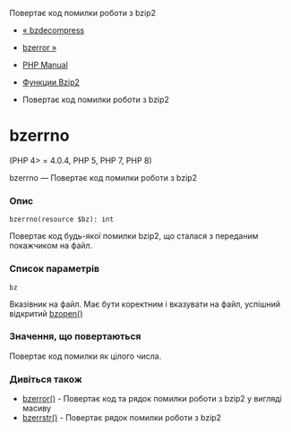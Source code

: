 Повертає код помилки роботи з bzip2

-   [« bzdecompress](function.bzdecompress.html)
    
-   [bzerror »](function.bzerror.html)
    
-   [PHP Manual](index.html)
    
-   [Функции Bzip2](ref.bzip2.html)
    
-   Повертає код помилки роботи з bzip2
    

# bzerrno

(PHP 4> = 4.0.4, PHP 5, PHP 7, PHP 8)

bzerrno — Повертає код помилки роботи з bzip2

### Опис

```methodsynopsis
bzerrno(resource $bz): int
```

Повертає код будь-якої помилки bzip2, що сталася з переданим покажчиком на файл.

### Список параметрів

`bz`

Вказівник на файл. Має бути коректним і вказувати на файл, успішний відкритий [bzopen()](function.bzopen.html)

### Значення, що повертаються

Повертає код помилки як цілого числа.

### Дивіться також

-   [bzerror()](function.bzerror.html) - Повертає код та рядок помилки роботи з bzip2 у вигляді масиву
-   [bzerrstr()](function.bzerrstr.html) - Повертає рядок помилки роботи з bzip2